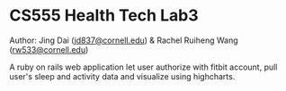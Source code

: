 # CS555 Health Tech Lab3
Author: Jing Dai (jd837@cornell.edu) & Rachel Ruiheng Wang (rw533@cornell.edu)

A ruby on rails web application let user authorize with fitbit account, pull user's sleep and activity data and visualize using highcharts.


